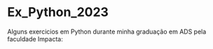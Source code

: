 # Ex_Python_2023
Alguns exercicios em Python durante minha graduação em ADS pela faculdade Impacta:

